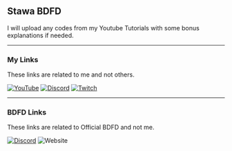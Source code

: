 ## Stawa BDFD
I will upload any codes from my Youtube Tutorials with some bonus explanations if needed.

------------
### My Links
These links are related to me and not others.

[![YouTube](https://img.shields.io/badge/YouTube-FF0000?style=for-the-badge&logo=youtube&logoColor=white)](https://youtube.com/channel/UCzmk62UFOAcHxWshM1LNgFw)
[![Discord](https://img.shields.io/badge/Discord-7289DA?style=for-the-badge&logo=discord&logoColor=white)](https://discord.gg/zerf9t9WQA)
[![Twitch](https://img.shields.io/badge/Twitch-9146FF?style=for-the-badge&logo=twitch&logoColor=white)](https://www.twitch.tv/stawaman)

--------------
### BDFD Links
These links are related to Official BDFD and not me.

[![Discord](https://img.shields.io/badge/Discord-7289DA?style=for-the-badge&logo=discord&logoColor=white)](https://discord.com/invite/botdesigner)
![Website](https://img.shields.io/static/v1?label=Website&message=Bot%20Designer%20For%20Discord&color=blueviolet&style=flat&url=https://botdesignerdiscord.com/&logo=data:image/png;base64,iVBORw0KGgoAAAANSUhEUgAAAA4AAAAOCAMAAAAolt3jAAAAjVBMVEV0i9R1jNR1i9RxiNNwiNN2jNRuhtKEmNmGmtpyidNyitOFmdl2jNV5j9Xh5fSHm9pqg9Frg9GEmdnh5vV7kdZvh9NzitTW3PGhseKNoNuRo92NoNyfr+HX3vLY3vKPodyTpd2PotycreDZ3/Jzi9Rwh9N6kNbi5vWGmtlrhNGDl9h9kteIm9qHmtr///+A9B/8AAAAZ0lEQVR42oVOgxVFMQx9tm3V2n+8bxw3dq6hJ9M0DMv8ZbZjWbbzyV3PD8Iojr3k1XPSLC/Kqm7aV7/rh3Ga5mV9D3fbsh/HeQETPocRJrRgnIj3cOJRGYYqf556H3NM66F/GG/V0R0XsgVztxOarAAAAABJRU5ErkJggg==)
